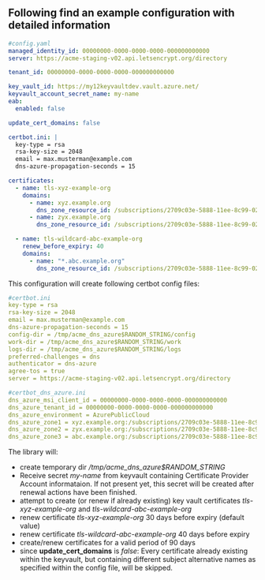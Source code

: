 ## Following find an example configuration with detailed information

```yaml
#config.yaml
managed_identity_id: 00000000-0000-0000-0000-000000000000
server: https://acme-staging-v02.api.letsencrypt.org/directory

tenant_id: 00000000-0000-0000-0000-000000000000

key_vault_id: https://my12keyvaultdev.vault.azure.net/
keyvault_account_secret_name: my-name
eab:
  enabled: false

update_cert_domains: false

certbot.ini: |
  key-type = rsa
  rsa-key-size = 2048
  email = max.musterman@example.com
  dns-azure-propagation-seconds = 15

certificates:
  - name: tls-xyz-example-org
    domains:
      - name: xyz.example.org
        dns_zone_resource_id: /subscriptions/2709c03e-5888-11ee-8c99-0242ac120002/resourceGroups/rg123-my-rg/providers/Microsoft.Network/dnszones/example.org/CNAME/myname
      - name: zyx.example.org
        dns_zone_resource_id: /subscriptions/2709c03e-5888-11ee-8c99-0242ac120002/resourceGroups/rg123-my-rg/providers/Microsoft.Network/dnszones/my-dev.domain.com/CNAME/abc

  - name: tls-wildcard-abc-example-org
    renew_before_expiry: 40
    domains:
      - name: "*.abc.example.org"
        dns_zone_resource_id: /subscriptions/2709c03e-5888-11ee-8c99-0242ac120002/resourceGroups/rg123-my-rg/providers/Microsoft.Network/dnszones/my-dev.domain.com/CNAME/*abc
```

This configuration will create following certbot config files:

```yaml
#certbot.ini
key-type = rsa
rsa-key-size = 2048
email = max.musterman@example.com
dns-azure-propagation-seconds = 15
config-dir = /tmp/acme_dns_azure$RANDOM_STRING/config
work-dir = /tmp/acme_dns_azure$RANDOM_STRING/work
logs-dir = /tmp/acme_dns_azure$RANDOM_STRING/logs
preferred-challenges = dns
authenticator = dns-azure
agree-tos = true
server = https://acme-staging-v02.api.letsencrypt.org/directory
```

```yaml
#certbot_dns_azure.ini
dns_azure_msi_client_id = 00000000-0000-0000-0000-000000000000
dns_azure_tenant_id = 00000000-0000-0000-0000-000000000000
dns_azure_environment = AzurePublicCloud
dns_azure_zone1 = xyz.example.org:/subscriptions/2709c03e-5888-11ee-8c99-0242ac120002/resourceGroups/rg123-my-rg/providers/Microsoft.Network/dnszones/my-dev.domain.com/CNAME/myname
dns_azure_zone2 = zyx.example.org:/subscriptions/2709c03e-5888-11ee-8c99-0242ac120002/resourceGroups/rg123-my-rg/providers/Microsoft.Network/dnszones/my-dev.domain.com/CNAME/abc
dns_azure_zone3 = abc.example.org:/subscriptions/2709c03e-5888-11ee-8c99-0242ac120002/resourceGroups/rg123-my-rg/providers/Microsoft.Network/dnszones/my-dev.domain.com/CNAME/*abc
```

The library will:

- create temporary dir _/tmp/acme_dns_azure$RANDOM_STRING_
- Receive secret _my-name_ from keyvault containing Certificate Provider Account informataion. If not present yet, this secret will be created after renewal actions have been finished.
- attempt to create (or renew if already existing) key vault certificates _tls-xyz-example-org_ and _tls-wildcard-abc-example-org_
- renew certificate _tls-xyz-example-org_ 30 days before expiry (default value)
- renew certificate _tls-wildcard-abc-example-org_ 40 days before expiry
- create/renew certificates for a valid period of 90 days
- since **update_cert_domains** is _false_: Every certificate already existing within the keyvault, but containing different subject alternative names as specified within the config file, will be skipped.
